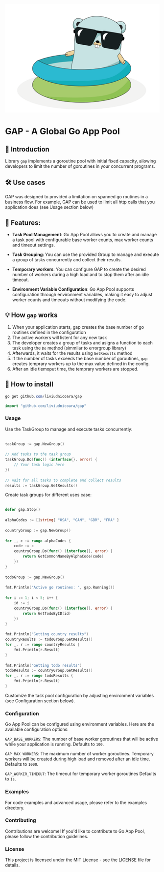 ![](https://raw.githubusercontent.com/liviudnicoara/liviudnicoara/main/assests/pool.png)

# GAP - A Global Go App Pool

## 📖 Introduction

Library `gap` implements a goroutine pool with initial fixed capacity, allowing developers to limit the number of goroutines in your concurrent programs.


## 🛠 Use cases
GAP was designed to provided a limitation on spanned go routines in a business flow. For example, GAP can be used to limit all http calls that you application does (see Usage section below)

## 🚀 Features:

- **Task Pool Management**: Go App Pool allows you to create and manage a task pool with configurable base worker counts, max worker counts and timeout settings.

- **Task Grouping**: You can use the provided Group to manage and execute a group of tasks concurrently and collect their results.

- **Temporary workers**: You can configure GAP to create the desired number of workers during a high load and to stop them after an idle timeout.

- **Environment Variable Configuration**: Go App Pool supports configuration through environment variables, making it easy to adjust worker counts and timeouts without modifying the code.


## 💡 How `gap` works

1. When your application starts, gap creates the base number of go routines defined in the configuration
2. The active workers will listent for any new task
3. The developer creates a group of tasks and asigns a function to each task using the `Do` method (simmilar to errorgroup library)
4. Afterwards, it waits for the results using `GetResults` method
5. If the number of tasks exceeds the base number of goroutines, `gap` creates temprary workers up to the max value defined in the config.
6. After an idle tiemoput time, the temprary workers are stopped.


## 🧰 How to install

``` powershell
go get github.com/liviudnicoara/gap
```

```go
import "github.com/liviudnicoara/gap"
```

### Usage

Use the TaskGroup to manage and execute tasks concurrently:

```go

taskGroup := gap.NewGroup()

// Add tasks to the task group
taskGroup.Do(func() (interface{}, error) {
    // Your task logic here
})

// Wait for all tasks to complete and collect results
results := taskGroup.GetResults()
```

Create task groups for different uses case: 

```go

defer gap.Stop()

alphaCodes := []string{	"USA", "CAN", "GBR", "FRA" }

countryGroup := gap.NewGroup()

for _, c := range alphaCodes {
	code := c
	countryGroup.Do(func() (interface{}, error) {
		return GetCommonNameByAlphaCode(code)
	})
}

todoGroup := gap.NewGroup()

fmt.Println("Active go routines: ", gap.Running())

for i := 1; i < 5; i++ {
	id := i
	countryGroup.Do(func() (interface{}, error) {
		return GetTodoByID(id)
	})
}

fmt.Println("Getting country results")
countryResults := todoGroup.GetResults()
for _, r := range countryResults {
	fmt.Println(r.Result)
}

fmt.Println("Getting todo results")
todoResults := countryGroup.GetResults()
for _, r := range todoResults {
	fmt.Println(r.Result)
}
```

Customize the task pool configuration by adjusting environment variables (see Configuration section below).

### Configuration
Go App Pool can be configured using environment variables. Here are the available configuration options:

`GAP_BASE_WORKERS`: The number of base worker goroutines that will be active while your application is running. Defaults to `100`.

`GAP_MAX_WORKERS`: The maximum number of worker goroutines. Temporary workers will be created during high load and removed after an idle time. Defaults to `1000`.

`GAP_WORKER_TIMEOUT`: The timeout for temporary worker goroutines  Defaults to `1s`.

### Examples
For code examples and advanced usage, please refer to the examples directory.

### Contributing
Contributions are welcome! If you'd like to contribute to Go App Pool, please follow the contribution guidelines.

### License
This project is licensed under the MIT License - see the LICENSE file for details.

